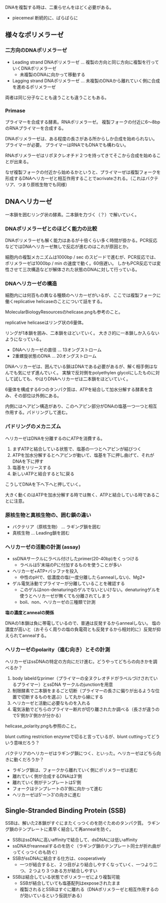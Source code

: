 DNAを複製する時は、二重らせんをほどく必要がある。

- piecemeal 断続的に、ばらばらに

## 様々なポリメラーゼ

### 二方向のDNAポリメラーゼ

- Leading strand DNAポリメラーゼ ... 複製の方向と同じ方向に複製を行っていくDNAポリメラーゼ
   - 未複製のDNAに向かって移動する
- Lagging strand DNAポリメラーゼ ... 未複製のDNAから離れていく側に合成を進めるポリメラーゼ

両者は同じ分子なことも違うことも違うこともある。

### Primase

プライマーを合成する酵素。RNAポリメラーゼ。
複製フォークの付近に6〜8bpのRNAプライマーを合成する。

DNAポリメラーゼは、ある程度の長さがある所からしか合成を始められない。プライマーが必要。
プライマーはRNAでもDNAでも構わない。

RNAポリメラーゼはリポヌクレオチド２つを持ってきてそこから合成を始めることが出来る。

なぜ複製フォークの付近から始めるかというと、プライマーぜは複製フォークを形成するDNAヘリカーゼと相互作用することでacrivateされる。（これはバクテリア、つまり原核生物でも同様）

## DNAヘリカーゼ

一本鎖を囲むリング状の酵素。二本鎖を力づく（？）で解いていく。

### DNAポリメラーゼとのほどく能力の比較

DNAポリメラーゼも解く能力はあるが十倍くらい多く時間が掛かる。PCR反応などではDNAヘリカーゼ無しで反応が進むのはこれが原因とか。

細胞内の複製メカニズムは1000bp / sec のスピードで進むが、PCR反応では、ポリメラーゼは1000bp / min の速度で動く。60倍遅い。
しかもPCR反応では変性させて三次構造などが解体された状態のDNAに対して行っている。

### DNAヘリカーゼの構造

細胞内には何百もの異なる種類のヘリカーゼがいるが、ここでは複製フォークに働くreplicative helicaseのことについて話をする。

MolecularBiologyResourcesのhelicase.pngも参考のこと。

replicative helicaseはリング状の6量体。

リングが1本鎖を囲み、二本鎖をほどいていく。
大きさ的に一本鎖しか入らないようになっている。

- DNAヘリカーゼの直径 ... 13オングストローム
- 2重螺旋状態のDNA ... 20オングストローム

DNAヘリカーゼは、囲んでいる鎖はDNAである必要があるが、解く相手側はなんでも気にせず進んでいく。
実験で反対側をpolyethylen glycolにしたものに対して試しても、やはりDNAヘリカーゼは二本鎖をほどいていく。

6量体を構成する6つのタンパク質は、ATPを結合して加水分解する酵素を含み、その部位は外側にある。

内側にはヘアピン構造があり、このヘアピン部分がDNAの塩基一つ一つと相互作用する。パドリングして進む。

### パドリングのメカニズム

ヘリカーゼはDNAを分離するのにATPを消費する。

1. まずATPと結合している状態で、塩基の一つとヘアピンが結びつく
2. ATPを加水分解するとヘアピンが動いて、塩基を下に押し曲げて、それがDNAを下に押す
3. 塩基をリリースする
4. 新しいATPと結合すると1に戻る

こうしてDNAを下へ下へと押していく。

大きく動くのはATPを加水分解する時では無く、ATPと結合している時であることに注意。

### 原核生物と真核生物の、囲む鎖の違い

- バクテリア（原核生物） ... ラギング鎖を囲む
- 真核生物 ... Leading鎖を囲む

### ヘリカーゼの活動の計測 (assay)

- ssDNAサークルにラベル付けしたprimer(20-40bp)をくっつける
   - ラベルは5'末端のPに付加するものを使うことが多い
- ヘリカーゼ+ATP+バッファを投入
  - 中性のpHで、低濃度の塩(一度分離したらannealしない)、Mg2+
- ゲル電気泳動でプライマーが分離していることを確認する
  - このゲルはnon-denaturingのゲルでないといけない。denaturingゲルを使うとヘリカーゼが無くても分離されてしまう
  - boil、non、ヘリカーゼの三種類で計測

**塩の濃度とannealの関係**

DNAの1本鎖は負に帯電しているので、普通は反発するからannealしない。
塩の濃度が高いと（おそらく周りの塩の負電荷とも反発するから相対的に）反発が抑えられてannealする。

### ヘリカーゼのpolarity（進む向き）とその計測

ヘリカーゼはssDNAの特定の方向にだけ進む。どうやってどちらの向きかを調べるか？

1. body labeldなprimer（プライマーの全ヌクレオチドがラベルづけされているプライマー）とssDNA サークルのjunctionを用意
2. 制限酵素で二本鎖をまるごと切断（プライマーの長さに偏りが出るような位置で切断するものを選ぶ）して丸から線にする
3. ヘリカーゼと活動に必要なものを入れる
4. 電気泳動でどちらのプライマー断片が切り離されたか調べる（長さが違うので5'側か3'側かが分かる）

helicase_polarity.pngも参照のこと。

blunt cutting restriction enzymeで切ると言っているが、blunt cuttingってどういう意味だろう？

バクテリアのヘリカーゼはラギング鎖につく、といった。ヘリカーゼはどちら向きに動くだろうか？

- ラギング鎖は、フォークから離れていく側にポリメラーゼは進む
- 離れていく側が合成するDNAは3'側
- 離れていく側がテンプレートは5'側
- フォークはテンプレートの3'側に向かって進む
- ヘリカーゼは5'ー＞3'の向きに進む

## Single-Stranded Binding Protein (SSB)

SSBは、解いた2本鎖がすぐにまたくっつくのを防ぐためのタンパク質。
ラギング鎖のテンプレートに素早く結合して再annealを防ぐ。

- SSBはssDNAに高いaffinityで結合して、dsDNAには低いaffinity
- ssDNAがreannealするのを防ぐ（ラギング鎖のテンプレート同士が折れ曲がってくっつくのも防ぐ）
- SSBがssDNAに結合する仕方は、cooperatively 
   - 一つが結合すると、２つ目がより結合しやすくなっていく、一つより二つ、２つより３つある方が結合しやすい
- SSBは結合している状態でポリメラーゼにより複製可能
  - SSBが結合していても塩基配列はexposeされたまま
  - 複製されるとSSBはすぐに離れる（DNAポリメラーゼと相互作用するのが効いているという仮説がある）




